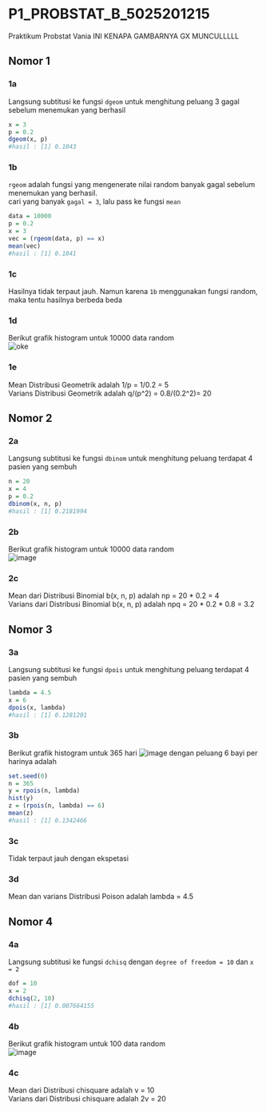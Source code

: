 # P1_PROBSTAT_B_5025201215
Praktikum Probstat Vania
INI KENAPA GAMBARNYA GX MUNCULLLLL

## Nomor 1
### 1a
Langsung subtitusi ke fungsi ```dgeom``` untuk menghitung peluang 3 gagal sebelum menemukan yang berhasil
```r
x = 3
p = 0.2
dgeom(x, p)
#hasil : [1] 0.1043
```
### 1b
```rgeom``` adalah fungsi yang mengenerate nilai random banyak gagal sebelum menemukan yang berhasil.  
cari yang banyak ```gagal = 3```, lalu pass ke fungsi ```mean```
```r
data = 10000
p = 0.2
x = 3
vec = (rgeom(data, p) == x)
mean(vec)
#hasil : [1] 0.1041
```
### 1c
Hasilnya tidak terpaut jauh. Namun karena ```1b``` menggunakan fungsi random, maka tentu hasilnya berbeda beda
### 1d
Berikut grafik histogram untuk 10000 data random  
![oke](https://discord.com/channels/@me/869563207658913802/962592407990435870)

### 1e
Mean Distribusi Geometrik adalah 1/p = 1/0.2 = 5  
Varians Distribusi Geometrik adalah q/(p^2) = 0.8/(0.2^2)= 20  
## Nomor 2
### 2a
Langsung subtitusi ke fungsi ```dbinom``` untuk menghitung peluang terdapat 4 pasien yang sembuh
```r
n = 20
x = 4
p = 0.2
dbinom(x, n, p)
#hasil : [1] 0.2181994
```
### 2b
Berikut grafik histogram untuk 10000 data random  
![image](https://discord.com/channels/@me/869563207658913802/962593538506371112)

### 2c
Mean dari Distribusi Binomial b(x, n, p) adalah np = 20 \* 0.2 = 4   
Varians dari Distribusi Binomial b(x, n, p) adalah npq = 20 \* 0.2 \* 0.8 = 3.2

## Nomor 3
### 3a
Langsung subtitusi ke fungsi ```dpois``` untuk menghitung peluang terdapat 4 pasien yang sembuh
```r
lambda = 4.5
x = 6
dpois(x, lambda)
#hasil : [1] 0.1281201
```
### 3b
Berikut grafik histogram untuk 365 hari 
![image](https://discord.com/channels/@me/869563207658913802/962594472330403850)
dengan peluang 6 bayi per harinya adalah
```r
set.seed(0)
n = 365
y = rpois(n, lambda)
hist(y)
z = (rpois(n, lambda) == 6)
mean(z)
#hasil : [1] 0.1342466
```
### 3c
Tidak terpaut jauh dengan ekspetasi
### 3d
Mean dan varians Distribusi Poison adalah lambda = 4.5

## Nomor 4
### 4a
Langsung subtitusi ke fungsi ```dchisq``` dengan ```degree of freedom = 10``` dan ```x = 2```
```r
dof = 10
x = 2
dchisq(2, 10)
#hasil : [1] 0.007664155
```
### 4b
Berikut grafik histogram untuk 100 data random  
![image](https://discord.com/channels/@me/869563207658913802/962598769604579419)

### 4c
Mean dari Distribusi chisquare adalah v = 10  
Varians dari Distribusi chisquare adalah 2v = 20


